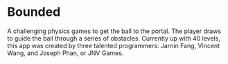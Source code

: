 # Bounded
A challenging physics games to get the ball to the portal. The player draws to guide the ball through a series of obstacles. Currently up with 40 levels, this app was created by three talented programmers: Jarnin Fang, Vincent Wang, and Joseph Phan, or JNV Games.
